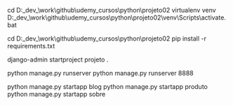 cd D:\_dev_\work\github\udemy_cursos\python\projeto02
virtualenv venv
D:\_dev_\work\github\udemy_cursos\python\projeto02\venv\Scripts\activate.bat

cd D:\_dev_\work\github\udemy_cursos\python\projeto02
pip install -r requirements.txt

django-admin startproject projeto .

python manage.py runserver
python manage.py runserver 8888

python manage.py startapp blog
python manage.py startapp produto
python manage.py startapp sobre

